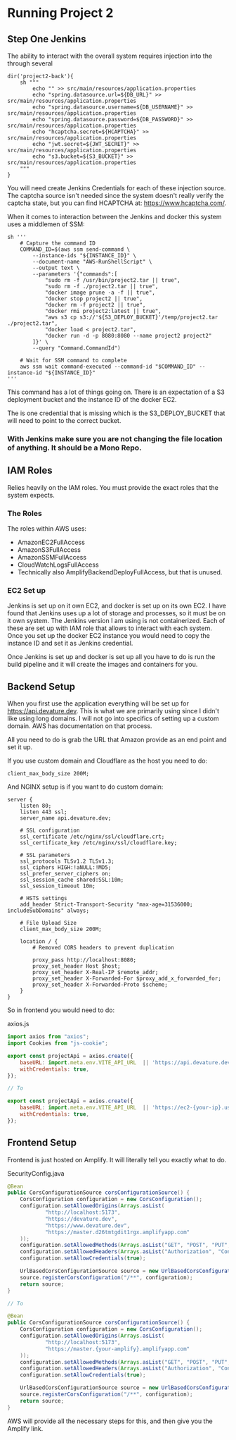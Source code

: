 # Running Project 2


## Step One Jenkins
The ability to interact with the overall system requires injection into the through several 

```
dir('project2-back'){
    sh """
        echo "" >> src/main/resources/application.properties
        echo "spring.datasource.url=${DB_URL}" >> src/main/resources/application.properties
        echo "spring.datasource.username=${DB_USERNAME}" >> src/main/resources/application.properties
        echo "spring.datasource.password=${DB_PASSWORD}" >> src/main/resources/application.properties
        echo "hcaptcha.secret=${HCAPTCHA}" >> src/main/resources/application.properties
        echo "jwt.secret=${JWT_SECRET}" >> src/main/resources/application.properties
        echo "s3.bucket=${S3_BUCKET}" >> src/main/resources/application.properties
    """
}
```

You will need create Jenkins Credentials for each of these injection source. The captcha source isn't needed since the
system doesn't really verify the captcha state, but you can find HCAPTCHA at: https://www.hcaptcha.com/.

When it comes to interaction between the Jenkins and docker this system uses a middlemen of SSM:
```
sh '''
    # Capture the command ID
    COMMAND_ID=$(aws ssm send-command \
        --instance-ids "${INSTANCE_ID}" \
        --document-name "AWS-RunShellScript" \
        --output text \
        --parameters '{"commands":[
            "sudo rm -f /usr/bin/project2.tar || true",
            "sudo rm -f ./project2.tar || true",
            "docker image prune -a -f || true",
            "docker stop project2 || true",
            "docker rm -f project2 || true",
            "docker rmi project2:latest || true",
            "aws s3 cp s3://'${S3_DEPLOY_BUCKET}'/temp/project2.tar ./project2.tar",
            "docker load < project2.tar",
            "docker run -d -p 8080:8080 --name project2 project2"
        ]}' \
        --query "Command.CommandId")

    # Wait for SSM command to complete
    aws ssm wait command-executed --command-id "$COMMAND_ID" --instance-id "${INSTANCE_ID}"
'''
```

This command has a lot of things going on. There is an expectation of a S3 deployment bucket and the instance ID of the 
docker EC2. 

The is one credential that is missing which is the S3_DEPLOY_BUCKET that will need to point to the correct bucket.

### With Jenkins make sure you are not changing the file location of anything. It should be a Mono Repo.

## IAM Roles

Relies heavily on the IAM roles. You must provide the exact roles that the system expects.

### The Roles

The roles within AWS uses:
- AmazonEC2FullAccess
- AmazonS3FullAccess
- AmazonSSMFullAccess
- CloudWatchLogsFullAccess
- Technically also AmplifyBackendDeployFullAccess, but that is unused.

### EC2 Set up

Jenkins is set up on it own EC2, and docker is set up on its own EC2. I have found that Jenkins uses up a lot of storage
and processes, so it must be on it own system. The Jenkins version I am using is not containerized. Each of these 
are set up with IAM role that allows to interact with each system. Once you set up the docker EC2 instance you would need
to copy the instance ID and set it as Jenkins credential.

Once Jenkins is set up and docker is set up all you have to do is run the build pipeline and it will create the 
images and containers for you.

## Backend Setup

When you first use the application everything will be set up for https://api.devature.dev. This is what we are primarily
using since I didn't like using long domains. I will not go into specifics of setting up a custom domain. AWS has 
documentation on that process.

All you need to do is grab the URL that Amazon provide as an end point and set it up.

If you use custom domain and Cloudflare as the host you need to do:
```
client_max_body_size 200M;
```

And NGINX setup is if you want to do custom domain:
```
server {
    listen 80;
    listen 443 ssl;
    server_name api.devature.dev;

    # SSL configuration
    ssl_certificate /etc/nginx/ssl/cloudflare.crt;
    ssl_certificate_key /etc/nginx/ssl/cloudflare.key;

    # SSL parameters
    ssl_protocols TLSv1.2 TLSv1.3;
    ssl_ciphers HIGH:!aNULL:!MD5;
    ssl_prefer_server_ciphers on;
    ssl_session_cache shared:SSL:10m;
    ssl_session_timeout 10m;

    # HSTS settings
    add_header Strict-Transport-Security "max-age=31536000; includeSubDomains" always;

    # File Upload Size
    client_max_body_size 200M;

    location / {
        # Removed CORS headers to prevent duplication

        proxy_pass http://localhost:8080;
        proxy_set_header Host $host;
        proxy_set_header X-Real-IP $remote_addr;
        proxy_set_header X-Forwarded-For $proxy_add_x_forwarded_for;
        proxy_set_header X-Forwarded-Proto $scheme;
    }
}
```

So in frontend you would need to do:

axios.js
```javascript
import axios from "axios";
import Cookies from "js-cookie";

export const projectApi = axios.create({
    baseURL: import.meta.env.VITE_API_URL  || 'https://api.devature.dev/api/v1',
    withCredentials: true,
});

// To

export const projectApi = axios.create({
    baseURL: import.meta.env.VITE_API_URL  || 'https://ec2-{your-ip}.us-east-2.compute.amazonaws.com/api/v1',
    withCredentials: true,
});
```
## Frontend Setup

Frontend is just hosted on Amplify. It will literally tell you exactly what to do.

SecurityConfig.java
```java
@Bean
public CorsConfigurationSource corsConfigurationSource() {
    CorsConfiguration configuration = new CorsConfiguration();
    configuration.setAllowedOrigins(Arrays.asList(
            "http://localhost:5173",
            "https://devature.dev",
            "https://www.devature.dev",
            "https://master.d26tmtgdit1rgx.amplifyapp.com"
    ));
    configuration.setAllowedMethods(Arrays.asList("GET", "POST", "PUT", "DELETE", "OPTIONS"));
    configuration.setAllowedHeaders(Arrays.asList("Authorization", "Content-Type"));
    configuration.setAllowCredentials(true);

    UrlBasedCorsConfigurationSource source = new UrlBasedCorsConfigurationSource();
    source.registerCorsConfiguration("/**", configuration);
    return source;
}

// To 

@Bean
public CorsConfigurationSource corsConfigurationSource() {
    CorsConfiguration configuration = new CorsConfiguration();
    configuration.setAllowedOrigins(Arrays.asList(
            "http://localhost:5173",
            "https://master.{your-amplify}.amplifyapp.com"
    ));
    configuration.setAllowedMethods(Arrays.asList("GET", "POST", "PUT", "DELETE", "OPTIONS"));
    configuration.setAllowedHeaders(Arrays.asList("Authorization", "Content-Type"));
    configuration.setAllowCredentials(true);

    UrlBasedCorsConfigurationSource source = new UrlBasedCorsConfigurationSource();
    source.registerCorsConfiguration("/**", configuration);
    return source;
}
```

AWS will provide all the necessary steps for this, and then give you the Amplify link.